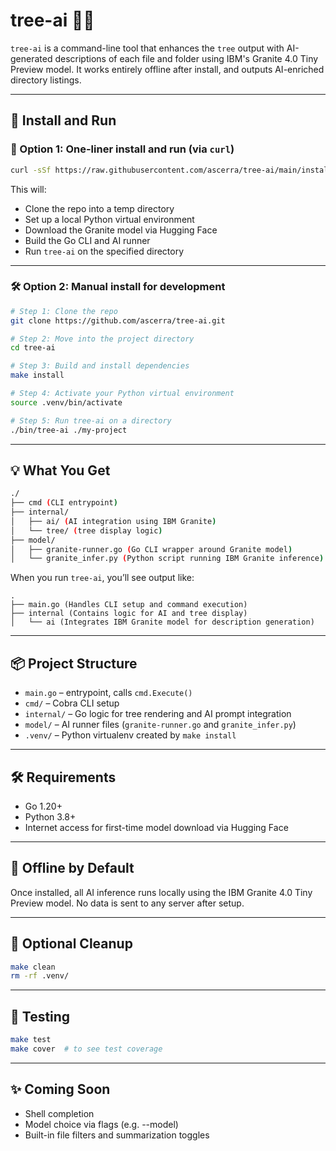 # tree-ai 🧠🌲

`tree-ai` is a command-line tool that enhances the `tree` output with AI-generated descriptions of each file and folder using IBM's Granite 4.0 Tiny Preview model. It works entirely offline after install, and outputs AI-enriched directory listings.

---

## 🚀 Install and Run

### 🔁 Option 1: One-liner install and run (via `curl`)

```bash
curl -sSf https://raw.githubusercontent.com/ascerra/tree-ai/main/install-and-run.sh | bash -s ./my-project
```

This will:
- Clone the repo into a temp directory
- Set up a local Python virtual environment
- Download the Granite model via Hugging Face
- Build the Go CLI and AI runner
- Run `tree-ai` on the specified directory

---


### 🛠 Option 2: Manual install for development

```bash
# Step 1: Clone the repo
git clone https://github.com/ascerra/tree-ai.git

# Step 2: Move into the project directory
cd tree-ai

# Step 3: Build and install dependencies
make install

# Step 4: Activate your Python virtual environment
source .venv/bin/activate

# Step 5: Run tree-ai on a directory
./bin/tree-ai ./my-project
```

---

## 💡 What You Get

```bash
./
├── cmd (CLI entrypoint)
├── internal/
│   ├── ai/ (AI integration using IBM Granite)
│   └── tree/ (tree display logic)
├── model/
│   ├── granite-runner.go (Go CLI wrapper around Granite model)
│   └── granite_infer.py (Python script running IBM Granite inference)
```

When you run `tree-ai`, you’ll see output like:

```
.
├── main.go (Handles CLI setup and command execution)
├── internal (Contains logic for AI and tree display)
│   └── ai (Integrates IBM Granite model for description generation)
```

---

## 📦 Project Structure

- `main.go` – entrypoint, calls `cmd.Execute()`
- `cmd/` – Cobra CLI setup
- `internal/` – Go logic for tree rendering and AI prompt integration
- `model/` – AI runner files (`granite-runner.go` and `granite_infer.py`)
- `.venv/` – Python virtualenv created by `make install`

---

## 🛠 Requirements

- Go 1.20+
- Python 3.8+
- Internet access for first-time model download via Hugging Face

---

## 🔐 Offline by Default

Once installed, all AI inference runs locally using the IBM Granite 4.0 Tiny Preview model. No data is sent to any server after setup.

---

## 🧹 Optional Cleanup

```bash
make clean
rm -rf .venv/
```

---

## 🧪 Testing

```bash
make test
make cover  # to see test coverage
```

---

## ✨ Coming Soon

- Shell completion
- Model choice via flags (e.g. --model)
- Built-in file filters and summarization toggles